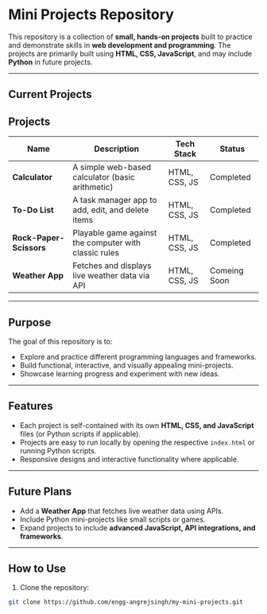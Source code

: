 # Mini Projects Repository

This repository is a collection of **small, hands-on projects** built to practice and demonstrate skills in **web development and programming**. The projects are primarily built using **HTML, CSS, JavaScript**, and may include **Python** in future projects.

---

## Current Projects

## Projects

| Name         | Description                                      | Tech Stack        | Status           |
|--------------|--------------------------------------------------|-------------------|------------------|
| **Calculator** | A simple web-based calculator (basic arithmetic) | HTML, CSS, JS     | Completed        |
| **To-Do List** | A task manager app to add, edit, and delete items | HTML, CSS, JS     | Completed      |
| **Rock-Paper-Scissors** | Playable game against the computer with classic rules | HTML, CSS, JS     | Completed        |
| **Weather App** | Fetches and displays live weather data via API  | HTML, CSS, JS     | Comeing Soon          |

---

## Purpose

The goal of this repository is to:

- Explore and practice different programming languages and frameworks.
- Build functional, interactive, and visually appealing mini-projects.
- Showcase learning progress and experiment with new ideas.

---

## Features

- Each project is self-contained with its own **HTML, CSS, and JavaScript** files (or Python scripts if applicable).
- Projects are easy to run locally by opening the respective `index.html` or running Python scripts.
- Responsive designs and interactive functionality where applicable.

---

## Future Plans

- Add a **Weather App** that fetches live weather data using APIs.
- Include Python mini-projects like small scripts or games.
- Expand projects to include **advanced JavaScript, API integrations, and frameworks**.

---

## How to Use

1. Clone the repository:

```bash
git clone https://github.com/engg-angrejsingh/my-mini-projects.git
